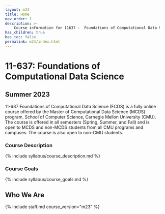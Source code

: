 ```yaml
---
layout: m23
title: Home
nav_order: 1
description: >-
    Course information for 11637 -  Foundations of Computational Data Science.
has_children: true
has_toc: false
permalink: m23/index.html
---
```


# 11-637: Foundations of Computational Data Science

## Summer 2023

11-637 Foundations of Computational Data Science (FCDS) is a fully online course offered by the Master of Computational Data Science (MCDS) program, School of Computer Science, Carnegie Mellon University (CMU). The course is offered in all semesters (Spring, Summer, and Fall) and is open to MCDS and non-MCDS students from all CMU programs and campuses. The course is also open to non-CMU students.

### Course Description

{% include syllabus/course_description.md %}

### Course Goals

{% include syllabus/course_goals.md %}

## Who We Are

{% include staff.md course_version="m23" %}